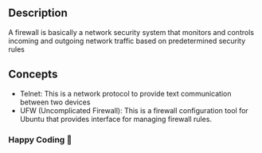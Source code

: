 ## Description
A firewall is basically a network security system that monitors and controls incoming and outgoing network traffic  based on predetermined security rules


## Concepts
- Telnet: This is a network protocol to provide text communication between two devices
- UFW (Uncomplicated Firewall): This is a firewall configuration tool for Ubuntu that provides interface for managing firewall rules.

### Happy Coding 🚀

